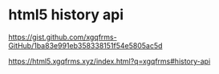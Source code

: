 # html5 history api


https://gist.github.com/xgqfrms-GitHub/1ba83e991eb358338151f54e5805ac5d



https://html5.xgqfrms.xyz/index.html?q=xgqfrms#history-api



















